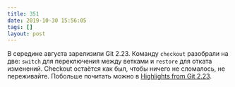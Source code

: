 ```yaml
---
title: 351
date: 2019-10-30 15:56:05
tags: []
layout: post
---
```


В середине августа зарелизили Git 2.23. Команду `checkout` разобрали на две: `switch` для переключения между ветками и `restore` для отката изменений. Checkout остаётся как был, чтобы ничего не сломалось, не переживайте. Побольше почитать можно в [Highlights from Git 2.23](https://github.blog/2019-08-16-highlights-from-git-2-23/).
